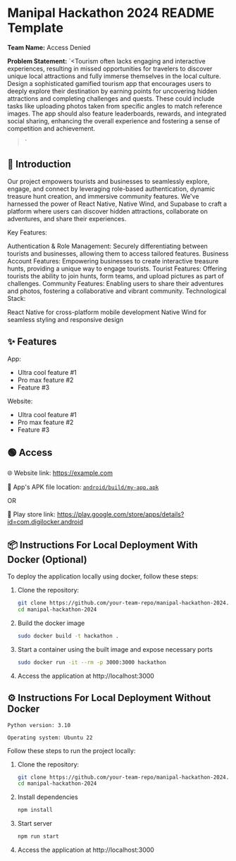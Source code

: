 # Manipal Hackathon 2024 README Template

**Team Name:** Access Denied

**Problem Statement:** `<Tourism often lacks engaging and interactive experiences, resulting in missed opportunities for travelers to discover unique local attractions and fully immerse themselves in the local culture. Design a sophisticated gamified tourism app that encourages users to deeply explore their destination by earning points for uncovering hidden attractions and completing challenges and quests. These could include tasks like uploading photos taken from specific angles to match reference images. The app should also feature leaderboards, rewards, and integrated social sharing, enhancing the overall experience and fostering a sense of competition and achievement.
>`

## 📜 Introduction

Our project empowers tourists and businesses to seamlessly explore, engage, and connect by leveraging role-based authentication, dynamic treasure hunt creation, and immersive community features. We've harnessed the power of React Native, Native Wind, and Supabase to craft a platform where users can discover hidden attractions, collaborate on adventures, and share their experiences.

Key Features:

Authentication & Role Management: Securely differentiating between tourists and businesses, allowing them to access tailored features.
Business Account Features: Empowering businesses to create interactive treasure hunts, providing a unique way to engage tourists.
Tourist Features: Offering tourists the ability to join hunts, form teams, and upload pictures as part of challenges.
Community Features: Enabling users to share their adventures and photos, fostering a collaborative and vibrant community.
Technological Stack:

React Native for cross-platform mobile development
Native Wind for seamless styling and responsive design

## ✨ Features

App:

-   Ultra cool feature #1
-   Pro max feature #2
-   Feature #3

Website:

-   Ultra cool feature #1
-   Pro max feature #2
-   Feature #3

## 🟢 Access

🌐 Website link: https://example.com

📱 App's APK file location: [`android/build/my-app.apk`](android/build/my-app.apk)

OR

📱 Play store link: https://play.google.com/store/apps/details?id=com.digilocker.android

## 📦 Instructions For Local Deployment With Docker (Optional)

To deploy the application locally using docker, follow these steps:

1. Clone the repository:

    ```bash
    git clone https://github.com/your-team-repo/manipal-hackathon-2024.git
    cd manipal-hackathon-2024
    ```

1. Build the docker image

    ```bash
    sudo docker build -t hackathon .
    ```

1. Start a container using the built image and expose necessary ports

    ```bash
    sudo docker run -it --rm -p 3000:3000 hackathon
    ```

1. Access the application at http://localhost:3000

## ⚙️ Instructions For Local Deployment Without Docker

```
Python version: 3.10

Operating system: Ubuntu 22
```

Follow these steps to run the project locally:

1. Clone the repository:

    ```bash
    git clone https://github.com/your-team-repo/manipal-hackathon-2024.git
    cd manipal-hackathon-2024
    ```

1. Install dependencies

    ```bash
    npm install
    ```

1. Start server

    ```bash
    npm run start
    ```

1. Access the application at http://localhost:3000
